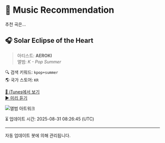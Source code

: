 
# 🎵 Music Recommendation

추천 곡은...

## 🎧 Solar Eclipse of the Heart  
> 아티스트: **AEROKI**  
> 앨범: _K - Pop Summer_  

🔍 검색 키워드: `kpop+summer`  
🌎 국가 스토어: `KR`

[🔗 iTunes에서 보기](https://music.apple.com/kr/album/solar-eclipse-of-the-heart/1814025209?i=1814025213&uo=4)  
[▶️ 미리 듣기](https://audio-ssl.itunes.apple.com/itunes-assets/AudioPreview221/v4/54/ee/8d/54ee8d71-bcb4-3118-b2a3-363d45cf1465/mzaf_6346010919894473259.plus.aac.p.m4a)

![앨범 아트워크](https://is1-ssl.mzstatic.com/image/thumb/Music211/v4/7e/74/07/7e74074c-27cd-1e21-be05-591c680e1090/990591272293.png/100x100bb.jpg)

⏳ 업데이트 시간: 2025-08-31 08:26:45 (UTC)

---
자동 업데이트 봇에 의해 관리됩니다.
